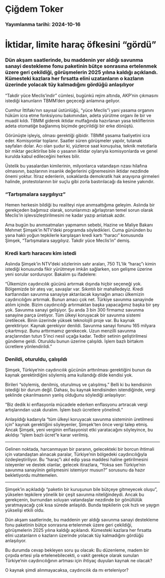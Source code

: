 # Çiğdem Toker

### Yayımlanma tarihi: 2024-10-16

# İktidar, limite haraç öfkesini “gördü”


### Dün akşam saatlerinde, bu maddenin yer aldığı savunma sanayi destekleme fonu paketinin bütçe sonrasına ertelenmek üzere geri çekildiği, görüşmelerin 2025 yılına kaldığı açıklandı. Kümesteki kazlara her fırsatta elini uzatanların o kazların üzerinde yolacak tüy kalmadığını gördüğü anlaşılıyor

“Takdir yüce Meclis’indir” cümlesi, bugünkü rejim altında, AKP’nin çıkmasını istediği kanunların TBMM’den geçeceği anlamına geliyor.

Cumhur İttifakı’nın sayısal üstünlüğü, “yüce Meclis”i yani yasama organını hüküm icra etme fonksiyonu bakımından, adeta yürütme organı ile bir ve muadil kıldı. TBMM giderek iktidar mutfağında hazırlanan yasa tekliflerinin adeta otomatiğe bağlanmış biçimde geçirildiği bir erke dönüştü.

Görünüşte işleyiş, olması gerektiği gibidir. TBMM yasama faaliyetini icra eder. Komisyonlar toplanır. Saatler süren görüşmeler yapılır, tutanak sayfaları dolar. Acı olan şudur ki, yüzlerce saat konuşulsa, teknik metotlarla bir miktar geciktirilse bile o yasanın iktidar oylarıyla komisyonlarda ve genel kurulda kabul edileceğini herkes bilir.

Üstelik bu yasalardan kimilerinin, milyonlarca vatandaşın rızası hilafına olmasının, bazılarının insanlık değerlerini çiğnemesinin iktidar nezdinde önemi yoktur. İtiraz edenlerin, sokaklarda demokratik hak arayışına girmeleri halinde, protestolarının bir suçlu gibi zorla bastırılacağı da kesine yakındır.


### “Tartışmalara saygılıyız”

Hemen herkesin bildiği bu realiteyi niye anımsattığıma geleyim. Aslında bir gerekçeden bağımsız olarak, sorunlarımızı ağırlaştıran temel sorun olarak Meclis’in işlevsizleştirilmesini ne kadar yazıp anlatsak azdır.

Ama bugün bu anımsatmaları yapmamın sebebi, Hazine ve Maliye Bakanı Mehmet Şimşek’in NTV’deki programda söyledikleri. Cuma gününden bu yana haklı yoğun tepkilerle karşılaşan kredi kartı “haracı” konusunda Şimşek, “Tartışmalara saygılıyız. Takdir yüce Meclis’in” demiş.


### Kredi kartı haracını kim istedi

Aslında Şimşek’in NTV’deki sözlerinin satır araları, 750 TL’lik “haraç”ı kimin istediği konusunda fikir yürütmeye imkân sağlarken, son gelişme üzerine yeni sorular sorduruyor. Bakalım şu ifadelere:

“Ülkemizin caydırıcılık gücünü artırmak dışında hiçbir seçeneği yok. Bölgemizde bir ateş var, savaşlar var. Sıkıntılı bir mahalledeyiz. Kredi kartlarından savunma sanayiye aktarılacak kaynağın amacı ülkemizin caydırıcılığını artırmak. Bunun amacı çok net. Türkiye savunma sanayinde atılım içinde. Bizim caydırıcılığı artırmaktan başka yapacağımız başka bir şey yok. Savunma sanayi gelişiyor. Şu anda 3 bin 300 firmamız savunma sanayine parça üretiyor. Tüm ülkeyi koruyacak bir savunma sistemi üretilecek. Binin üzerinde yüksek teknolojili proje var. Bu kaynak gerektiriyor. Kaynak gerekiyor denildi. Savunma sanayi fonunu 165 milyara çıkartmışız. Bunu arttırmamız gerekecek. Uzun menzilli savunma araçlarından tutun 5'inci nesil uçağa kadar. Tedbir setinin geliştirilmesi gündeme geldi. Oturuldu bunun üzerine çalışıldı. İşlem bazlı birtakım ücretlere yönlendirildi.”


### Denildi, oturuldu, çalışıldı

Şimşek, Türkiye’nin caydırıcılık gücünün arttırılması gerektiğini bunun da kaynak gerektirdiğini söylemiş ama kullandığı dilde kendisi yok.

Birileri “söylemiş, denilmiş, oturulmuş ve çalışılmış.” Belli ki bu kendisinin istediği bir durum değil. Dahası, bu kaynak kendisinden istendiğinde, vergi şeklinde çıkarılmasının yanlış olduğunu söylediği anlaşılıyor:

“Biz dedik ki enflasyonla mücadele ederken enflasyonu artıracak vergi artışlarından uzak duralım. İşlem bazlı ücretlere yönelindi.”

Anlaşıldığı kadarıyla “tüm ülkeyi koruyacak savunma sisteminin üretilmesi için” kaynak gerektiğini söyleyenler, Şimşek’ten önce vergi talep etmiş. Ancak Şimşek, yeni verginin enflasyonist etki yaratacağını söyleyince, bu akıldışı “işlem bazlı ücret”e karar verilmiş.

* * *

Gelinen noktada, harcanmayan bir paranın, gelecekteki bir borcun ihtimali için vatandaştan alınacak paralar, Türkiye’nin bölgedeki caydırıcılığıyla özdeşleştiriliyor. Bu “haraç”ı akıl edip yasa maddesi haline getirilmesini isteyenler ve destek olanlar, gelecek itirazlara, “Yoksa sen Türkiye’nin savunma sanayiinin gelişmesini istemiyor musun?” sorusunu da hazır bekletiyordu muhtemelen.

* * *

Şimşek’in açıkladığı “paketin bir kuruşunun bile bütçeye gitmeyecek oluşu”, yükselen tepkilere yönelik bir çeşit savunma niteliğindeydi. Ancak bu gerekçenin, burnundan soluyan vatandaşlar nezdinde bir gönüllülük yaratmayacağı çok kısa sürede anlaşıldı. Bunda tepkilerin çok hızlı ve yaygın yükselişi etkili oldu.

Dün akşam saatlerinde, bu maddenin yer aldığı savunma sanayi destekleme fonu paketinin bütçe sonrasına ertelenmek üzere geri çekildiği, görüşmelerin 2025 yılına kaldığı açıklandı. Kümesteki kazlara her fırsatta elini uzatanların o kazların üzerinde yolacak tüy kalmadığını gördüğü anlaşılıyor.

Bu durumda cevap bekleyen soru şu olacak: Bu düzenleme, madem bir çırpıda ertesi yıla ertelenebilecekti, o vakit gerekçe olarak sunulan Türkiye’nin caydırıcılığının artması için ihtiyaç duyulan kaynak ne olacak?

O kaynak şimdi alınmayacaksa, caydırıcılık da mı erteleniyor?

